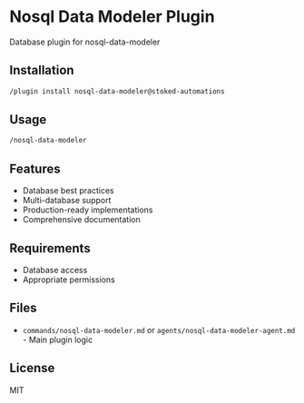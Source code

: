 # Nosql Data Modeler Plugin

Database plugin for nosql-data-modeler

## Installation

```bash
/plugin install nosql-data-modeler@stoked-automations
```

## Usage

```bash
/nosql-data-modeler
```

## Features

- Database best practices
- Multi-database support
- Production-ready implementations
- Comprehensive documentation

## Requirements

- Database access
- Appropriate permissions

## Files

- `commands/nosql-data-modeler.md` or `agents/nosql-data-modeler-agent.md` - Main plugin logic

## License

MIT
